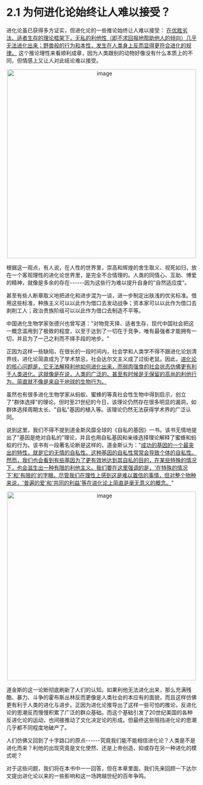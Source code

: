 # 2.1 为何进化论始终让人难以接受？

进化论虽已获得多方证实，但进化论的一些推论始终让人难以接受： [在优胜劣汰、适者生存的理论框架下，无私的利他性（即不求回报地帮助他人的倾向）几乎无法进化出来；野兽般的行为和本性，发生在人类身上反而显得更符合进化的规律。]() 这个推论理性来看顺利成章，因为人类跟别的动物好像没有什么本质上的不同，但情感上又让人对此结论难以接受。

<p align="center">
<img style="text-align: center;" width="500" alt="image" src="https://github.com/user-attachments/assets/21db9bb6-1c2f-4407-b3c5-66e73771fcc0" />
</p>

根据这一观点，有人说，在人性的世界里，崇高和辉煌的舍生取义、视死如归，放在一个客观理性的进化论世界里，是完全不合情理的。人类的同情心、互助、博爱的精神，就像是多余的存在------因为这些行为难以提升自身的"自然适应度"。

甚至有些人断章取义地把进化和进步混为一谈，进一步制定出肤浅的优劣标准。借用这些标准，种族主义可以以此作为借口去发动战争；资本家可以以此作为借口去剥削工人；政治贵族阶级可以以此作为借口去制造不平等。

中国进化生物学家张德兴也曾写道："对物竞天择、适者生存，现代中国社会把这一概念滥用到了极致的程度，以至于达到了一切在于竞争，唯有最强者才能拥有一切，并且为了一己之利而不择手段的地步。"

正因为这样一些缺陷，在很长的一段时间内，社会学和人类学不得不跟进化论划清界线，进化论简直成为了学术禁忌，社会达尔文主义成了过街老鼠。因此，[进化论的核心问题是，它无法解释利他如何进化出来，而弱肉强食的社会状态仿佛更有利于人类进化。这就像是在说，人类的广泛的、甚至有时候是无保留的高尚的利他行为，简直就不像是来自于地球的生物行为。]()

虽然也有很多进化生物学家从蚂蚁、蜜蜂的等真社会性生物中得到启示，创立了"群体选择"的理论。但时至21世纪的今日，该理论仍然存在很多明显的漏洞，如群体选择周期太长、"自私"基因的植入等。该理论仍然无法获得学术界的广泛认同。

说到这里，我们不得不提到道金斯风靡全球的《自私的基因》一书。该书无情地提出了"基因是绝对自私的"理论，并且也用自私基因和亲缘选择理论解释了蜜蜂和蚂蚁的行为。该书有一段著名论断是这样的，道金斯认为："[成功的基因的一个最突出的特性，就是它的无情的自私性。这种基因的自私性常常会导致个体的自私性。然而，我们也会看到有些基因为了更有效地达到其自私的目的，在某些特殊的情况下，也会滋生出一种有限的利他主义。我们要在这里强调的是，'在特殊的情况下'和'有限的'的字眼。尽管我们在理性上感到这是难以置信的事情，但对整个物种来说，'普遍的爱'和'共同的利益'等在进化论上简直是毫无意义的概念。]()"

<p align="center">
<img width="500" alt="image" src="https://github.com/user-attachments/assets/f5f2cd33-ee7e-47d5-b28d-fc3445e33fd8" />
</p>

道金斯的这一论断彻底刷新了人们的认知。如果利他无法进化出来，那么充满残酷、暴力、斗争的霍布斯丛林反而更像是人类社会的本应有的面貌，而且这样仿佛更有利于人类的进化与进步。正因为进化论推导出了这样一些可怕的推论，反进化论的思潮反而慢慢积累了广泛的群众基础。而这个基础引发了20世纪美国的各种反进化论的运动，也间接推动了文化决定论的形成。但最终这些阻挡进化论的思潮几乎都不同程度地破产了。

人们仿佛又回到了十字路口的原点------究竟我们能不能相信进化论？人类是不是进化而来？利他的出现究竟是文化使然、还是上帝创造、抑或存在另一种进化的模式呢？

对于这些问题，我们将在本书中一一回答，但在本章里面，我们先来回顾一下达尔文提出进化论以来的一些影响和这一场跨越世纪的百年争鸣。
